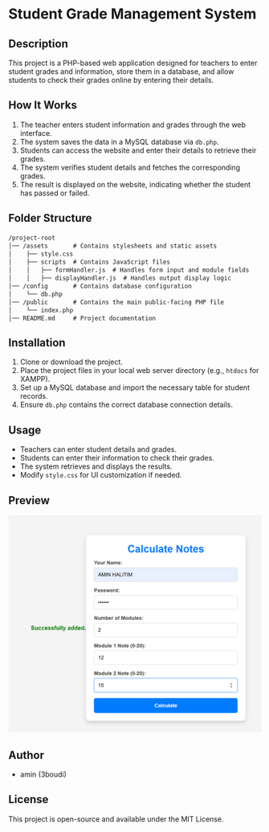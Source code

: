 # Student Grade Management System

## Description
This project is a PHP-based web application designed for teachers to enter student grades and information, store them in a database, and allow students to check their grades online by entering their details.

## How It Works
1. The teacher enters student information and grades through the web interface.
2. The system saves the data in a MySQL database via `db.php`.
3. Students can access the website and enter their details to retrieve their grades.
4. The system verifies student details and fetches the corresponding grades.
5. The result is displayed on the website, indicating whether the student has passed or failed.

## Folder Structure
```
/project-root
│── /assets       # Contains stylesheets and static assets
│    ├── style.css
│    ├── scripts  # Contains JavaScript files
│    │   ├── formHandler.js  # Handles form input and module fields
│    │   ├── displayHandler.js  # Handles output display logic
│── /config       # Contains database configuration
│    └── db.php
│── /public       # Contains the main public-facing PHP file
│    └── index.php
│── README.md     # Project documentation
```

## Installation
1. Clone or download the project.
2. Place the project files in your local web server directory (e.g., `htdocs` for XAMPP).
3. Set up a MySQL database and import the necessary table for student records.
4. Ensure `db.php` contains the correct database connection details.

## Usage
- Teachers can enter student details and grades.
- Students can enter their information to check their grades.
- The system retrieves and displays the results.
- Modify `style.css` for UI customization if needed.

## Preview
![Project Preview](https://github.com/3boudi/progress-ADMIN/blob/main/ADMIN/assets/Screenshot%202025-03-01%20012540.png?raw=true)

## Author
- amin (3boudi)

## License
This project is open-source and available under the MIT License.


